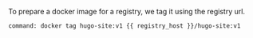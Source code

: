 To prepare a docker image for a registry, we tag it using the registry url.

```terminal:execute
command: docker tag hugo-site:v1 {{ registry_host }}/hugo-site:v1
```
